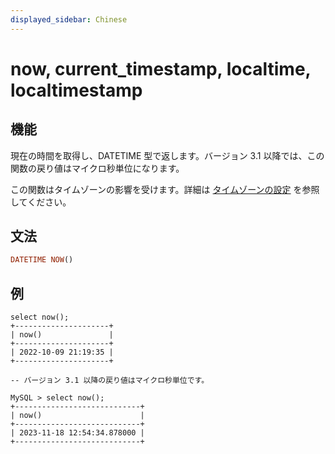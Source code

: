 ```yaml
---
displayed_sidebar: Chinese
---
```


# now, current_timestamp, localtime, localtimestamp

## 機能

現在の時間を取得し、DATETIME 型で返します。バージョン 3.1 以降では、この関数の戻り値はマイクロ秒単位になります。

この関数はタイムゾーンの影響を受けます。詳細は [タイムゾーンの設定](../../../administration/timezone.md) を参照してください。

## 文法

```Haskell
DATETIME NOW()
```

## 例

```Plain Text
select now();
+---------------------+
| now()               |
+---------------------+
| 2022-10-09 21:19:35 |
+---------------------+

-- バージョン 3.1 以降の戻り値はマイクロ秒単位です。

MySQL > select now();
+----------------------------+
| now()                      |
+----------------------------+
| 2023-11-18 12:54:34.878000 |
+----------------------------+
```
